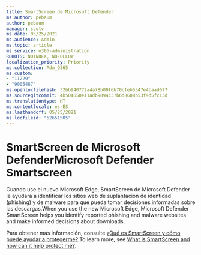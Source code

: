 ```yaml
---
title: SmartScreen de Microsoft Defender
ms.author: pebaum
author: pebaum
manager: scotv
ms.date: 05/25/2021
ms.audience: Admin
ms.topic: article
ms.service: o365-administration
ROBOTS: NOINDEX, NOFOLLOW
localization_priority: Priority
ms.collection: Adm_O365
ms.custom:
- "11229"
- "9005487"
ms.openlocfilehash: 32bb940772a4a78b00f6b70cfeb5547e4baad077
ms.sourcegitcommit: 4b504650e11adb9894c37b6d8608b53f9d5fc13d
ms.translationtype: HT
ms.contentlocale: es-ES
ms.lasthandoff: 05/25/2021
ms.locfileid: "52651505"
---
```

# <a name="microsoft-defender-smartscreen"></a><span data-ttu-id="8ab18-102">SmartScreen de Microsoft Defender</span><span class="sxs-lookup"><span data-stu-id="8ab18-102">Microsoft Defender Smartscreen</span></span>

<span data-ttu-id="8ab18-103">Cuando use el nuevo Microsoft Edge, SmartScreen de Microsoft Defender le ayudará a identificar los sitios web de suplantación de identidad (phishing) y de malware para que pueda tomar decisiones informadas sobre las descargas.</span><span class="sxs-lookup"><span data-stu-id="8ab18-103">When you use the new Microsoft Edge, Microsoft Defender SmartScreen helps you identify reported phishing and malware websites and make informed decisions about downloads.</span></span>

<span data-ttu-id="8ab18-104">Para obtener más información, consulte [¿Qué es SmartScreen y cómo puede ayudar a protegerme?](https://support.microsoft.com/microsoft-edge/what-is-smartscreen-and-how-can-it-help-protect-me-1c9a874a-6826-be5e-45b1-67fa445a74c8).</span><span class="sxs-lookup"><span data-stu-id="8ab18-104">To learn more, see [What is SmartScreen and how can it help protect me?](https://support.microsoft.com/microsoft-edge/what-is-smartscreen-and-how-can-it-help-protect-me-1c9a874a-6826-be5e-45b1-67fa445a74c8).</span></span>

